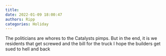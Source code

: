 ```yaml
---
title: 
date: 2022-01-09 18:00:47
authors: Ripp
categories: Holiday
---
```


 The politicians are whores to the Catalysts pimps.  But in the end, it is we residents that get screwed and the bill for the truck
I hope the builders get sued to hell and back